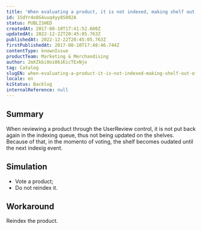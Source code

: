 ```yaml
---
title: 'When evaluating a product, it is not indexed, making shelf out of date'
id: 1SdYr4o8G4uuq4yy8S002A
status: PUBLISHED
createdAt: 2017-08-10T17:41:52.600Z
updatedAt: 2022-12-22T20:45:05.763Z
publishedAt: 2022-12-22T20:45:05.763Z
firstPublishedAt: 2017-08-10T17:48:46.744Z
contentType: knownIssue
productTeam: Marketing & Merchandising
author: 2mXZkbi0oi061KicTExNjo
tag: Catalog
slugEN: when-evaluating-a-product-it-is-not-indexed-making-shelf-out-of-date
locale: en
kiStatus: Backlog
internalReference: null
---
```


## Summary

When reviewing a product through the UserReview control, it is not put back again in the indexing queue, thus not being updated on the shelves. Because of that, in the momento of voting, the shelf becomes oudated until the next indexig event. 

## Simulation

- Vote a product;
- Do not reindex it.

## Workaround

Reindex the product.

